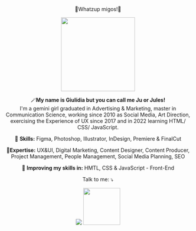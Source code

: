 
<span align="center">

💖Whatzup migos!💖

<div align="center">
<img src="https://user-images.githubusercontent.com/100308775/172048559-de0c2155-875c-46b2-bce6-4f315c1363f2.png" width="200px" />
</div>


<p align="center">
  🪄<strong>My name is Giulídia but you can call me Ju or Jules!</strong>  <br> I'm a gemini girl graduated in Advertising & Marketing, master in Communication Science, working since 2010 as Social Media, Art Direction, exercising the Experience of UX since 2017  and in 2022 learning HTML/ CSS/ JavaScript. 

</p>

<p align="center">
  💼 <strong>Skills:</strong> Figma, Photoshop, Illustrator, InDesign, Premiere & FinalCut 
  <p align="center">
🥇<strong>Expertise:</strong> UX&UI, Digital Marketing, Content Designer, Content Producer, Project Management, People Management, Social Media Planning, SEO</p>
<p align="center">
  📒 <strong>Improving my skills in:</strong> HMTL, CSS & JavaScript - Front-End</p>

<p align="center">
    
<p align="center">
  Talk to me: ⤵️
</p>

<div dir="auto">
  <a href="https://www.linkedin.com/in/giulidia/" alt="Linkedin">
  <img src="https://img.shields.io/badge/-Linkedin-0e76a8?style=for-the-badge&logo=Linkedin&logoColor=white&link=https://www.linkedin.com/in/keidsonroby/" /></a>
  <a href="https://giulidia.github.io/Jules/" alt="Github">
  <img src="https://user-images.githubusercontent.com/100308775/172061422-a10b36ff-0769-47d3-b460-bcf031c91d02.png" width="100px" /></a>
</div>  
